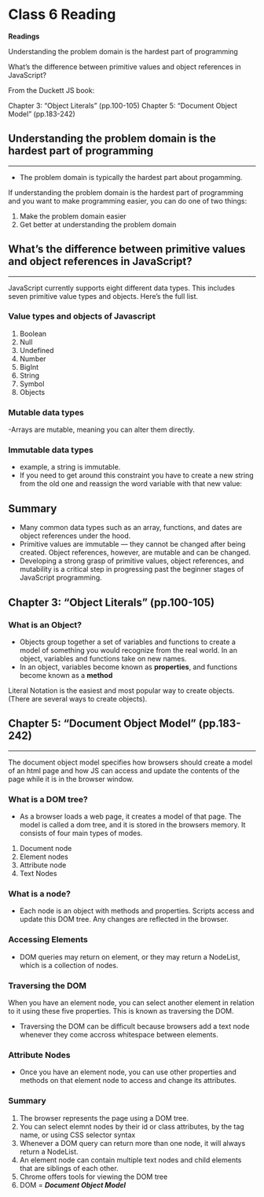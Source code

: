 # Class 6 Reading

**Readings**

Understanding the problem domain is the hardest part of programming

What’s the difference between primitive values and object references in JavaScript?

From the Duckett JS book:

Chapter 3: “Object Literals” (pp.100-105)
Chapter 5: “Document Object Model” (pp.183-242)

## Understanding the problem domain is the hardest part of programming

---

- The problem domain is typically the hardest part about progamming.

If understanding the problem domain is the hardest part of programming and you want to make programming easier, you can do one of two things:

1. Make the problem domain easier
2. Get better at understanding the problem domain

## What’s the difference between primitive values and object references in JavaScript?
---

JavaScript currently supports eight different data types. This includes seven primitive value types and objects. Here’s the full list.

### Value types and objects of Javascript
1. Boolean
2. Null
3. Undefined
4. Number
5. BigInt
6. String
7. Symbol
8. Objects

### Mutable data types

-Arrays are mutable, meaning you can alter them directly.

### Immutable data types

- example, a string is immutable.
- If you need to get around this constraint you have to create a new string from the old one and reassign the word variable with that new value:

## Summary

- Many common data types such as an array, functions, and dates are object references under the hood. 
- Primitive values are immutable — they cannot be changed after being created. Object references, however, are mutable and can be changed.
- Developing a strong grasp of primitive values, object references, and mutability is a critical step in progressing past the beginner stages of JavaScript programming.


## Chapter 3: “Object Literals” (pp.100-105)

### What is an Object?

- Objects group together a set of variables and functions to create a model of something you would recognize from the real world. In an object, variables and functions take on new names. 
- In an object, variables become known as **properties**, and functions become known as a **method**

Literal Notation is the easiest and most popular way to create objects.(There are several ways to create objects).

## Chapter 5: “Document Object Model” (pp.183-242)

---

The document object model specifies how browsers should create a model of an html page and how JS can access and update the contents of the page while it is in the browser window.

### What is a DOM tree?

- As a browser loads a web page, it creates a model of that page. The model is called a dom tree, and it is stored in the browsers memory. It consists of four main types of modes.

1. Document node
2. Element nodes
3. Attribute node
4. Text Nodes

### What is a node?

- Each node is an object with methods and properties. Scripts access and update this DOM tree. Any changes are reflected in the browser.

### Accessing Elements

- DOM queries may return on element, or they may return a NodeList, which is a collection of nodes.

### Traversing the DOM

When you have an element node, you can select another element in relation to it using these five properties. This is known as traversing the DOM.

- Traversing the DOM can be difficult because browsers add a text node whenever they come accross whitespace between elements.


### Attribute Nodes

- Once you have an element node, you can use other properties and methods on that element node to access and change its attributes.

### **Summary**

1. The browser represents the page using a DOM tree.
2. You can select elemnt nodes by their id or class attributes, by the tag name, or using CSS selector syntax
3. Whenever a DOM query can return more than one node, it will always return a NodeList.
4. An element node can contain multiple text nodes and child elements that are siblings of each other.
5. Chrome offers tools for viewing the DOM tree
6. DOM = ***Document Object Model***


